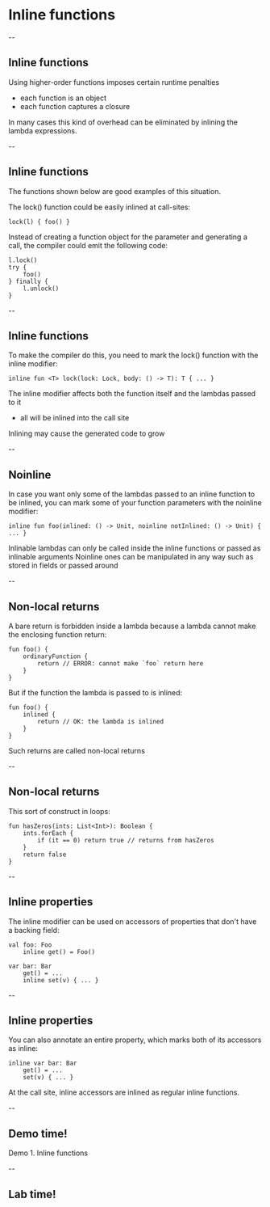 # Inline functions

--
## Inline functions
Using higher-order functions imposes certain runtime penalties
- each function is an object
- each function captures a closure

In many cases this kind of overhead can be eliminated by inlining the lambda expressions. 

--
## Inline functions
The functions shown below are good examples of this situation. 

The lock() function could be easily inlined at call-sites:
```
lock(l) { foo() }
```
Instead of creating a function object for the parameter and generating a call, the compiler could emit the following code:
```
l.lock()
try {
    foo()
} finally {
    l.unlock()
}
```

--
## Inline functions
To make the compiler do this, you need to mark the lock() function with the inline modifier:
```
inline fun <T> lock(lock: Lock, body: () -> T): T { ... }
```

The inline modifier affects both the function itself and the lambdas passed to it
- all will be inlined into the call site

Inlining may cause the generated code to grow

--
## Noinline
In case you want only some of the lambdas passed to an inline function to be inlined, you can mark some of your function parameters with the noinline modifier:
```
inline fun foo(inlined: () -> Unit, noinline notInlined: () -> Unit) { ... }
```
Inlinable lambdas can only be called inside the inline functions or passed as inlinable arguments
Noinline ones can be manipulated in any way such as stored in fields or passed around

--
## Non-local returns
A bare return is forbidden inside a lambda because a lambda cannot make the enclosing function return:
```
fun foo() {
    ordinaryFunction {
        return // ERROR: cannot make `foo` return here
    }
}
```
But if the function the lambda is passed to is inlined:
```
fun foo() {
    inlined {
        return // OK: the lambda is inlined
    }
}
```

Such returns are called non-local returns

--
## Non-local returns
This sort of construct in loops:
```
fun hasZeros(ints: List<Int>): Boolean {
    ints.forEach {
        if (it == 0) return true // returns from hasZeros
    }
    return false
}
```

--
## Inline properties
The inline modifier can be used on accessors of properties that don't have a backing field:
```
val foo: Foo
    inline get() = Foo()

var bar: Bar
    get() = ...
    inline set(v) { ... }
```

--
## Inline properties
You can also annotate an entire property, which marks both of its accessors as inline:
```
inline var bar: Bar
    get() = ...
    set(v) { ... }
```
At the call site, inline accessors are inlined as regular inline functions.

--
<!-- .slide: data-background="url('images/demo.jpg')" --> 
<!-- .slide: class="lab" -->
## Demo time!
Demo 1. Inline functions

--
<!-- .slide: data-background="url('images/lab2.jpg')" --> 
<!-- .slide: class="lab" -->
## Lab time!
